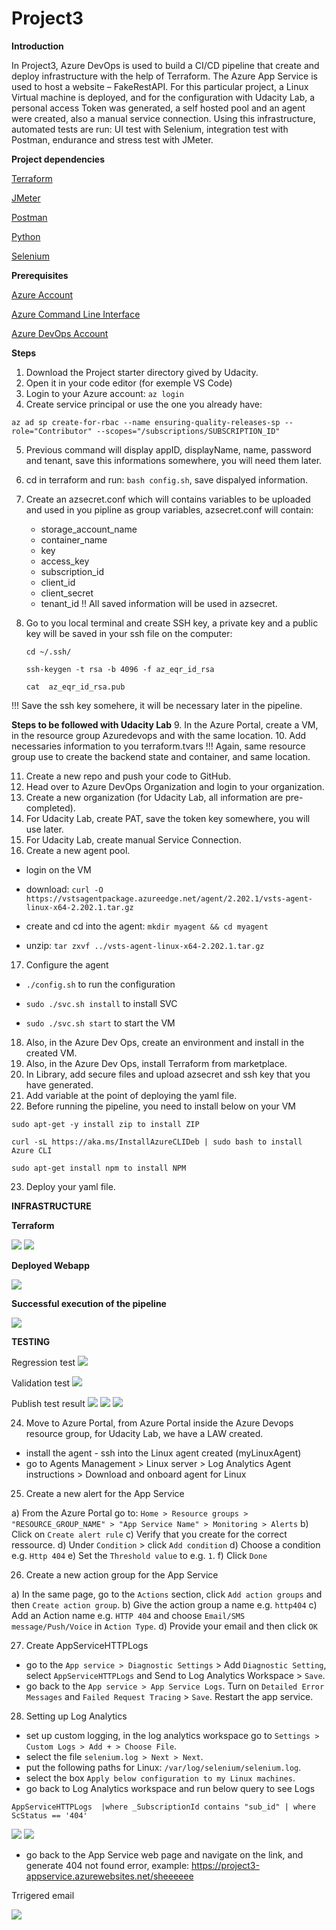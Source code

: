 ﻿# Project3
 **Introduction**
 
In Project3, Azure DevOps is used to build a CI/CD pipeline that create and deploy infrastructure with the help of Terraform. The Azure App Service is used to host a website – FakeRestAPI. For this particular project, a Linux Virtual machine is deployed, and for the configuration with Udacity Lab, a personal access Token was generated, a self hosted pool and an agent were created, also a manual service connection. Using this infrastructure, automated tests are run: UI test with Selenium, integration test with Postman, endurance and stress test with JMeter.
 
 **Project dependencies**
 
 [Terraform](https://www.terraform.io/downloads)
 
 [JMeter](https://jmeter.apache.org/download_jmeter.cgi)
 
 [Postman](https://www.postman.com/downloads/)
 
 [Python](https://www.python.org/downloads/)
 
 [Selenium](https://sites.google.com/a/chromium.org/chromedriver/getting-started)
 
 **Prerequisites**
 
 [Azure Account](https://portal.azure.com/)
 
 [Azure Command Line Interface](https://docs.microsoft.com/en-us/cli/azure/install-azure-cli?view=azure-cli-latest)
 
 [Azure DevOps Account](https://dev.azure.com/)
 
 **Steps**
 
1.	Download the Project starter directory gived by Udacity.
2.	Open it in your code editor (for exemple VS Code)
3.	Login to your Azure account: `az login`
4.	Create service principal or use the one you already have:

`az ad sp create-for-rbac --name ensuring-quality-releases-sp --role="Contributor" --scopes="/subscriptions/SUBSCRIPTION_ID"`

5.	Previous command will display appID, displayName, name, password and tenant, save this informations somewhere, you will need them later.
6. cd in terraform and run: `bash config.sh`, save dispalyed information.
7. Create an azsecret.conf which will contains variables to be uploaded and used in you pipline as group variables, azsecret.conf will contain: 
   - storage_account_name
   - container_name
   - key
   - access_key
   - subscription_id
   - client_id
   - client_secret
   - tenant_id
!! All saved information will be used in azsecret.
8. Go to you local terminal and create SSH key, a private key and a public key will be saved in your ssh file on the computer:

   `cd ~/.ssh/`

   `ssh-keygen -t rsa -b 4096 -f az_eqr_id_rsa`

   `cat  az_eqr_id_rsa.pub` 

!!! Save the ssh key somehere, it will be necessary later in the pipeline.

**Steps to be followed with Udacity Lab**
9. In the Azure Portal, create a VM, in the resource group Azuredevops and with the same location.
10. Add necessaries information to you terraform.tvars 
!!! Again, same resource group use to create the backend state and container, and same location.

11. Create a new repo and push your code to GitHub.
12. Head over to Azure DevOps Organization and login to your organization.
13. Create a new organization (for Udacity Lab, all information are pre-completed).
14. For Udacity Lab, create PAT, save the token key somewhere, you will use later.
15. For Udacity Lab, create manual Service Connection.
16. Create a new agent pool. 

  - login on the VM
  
  - download: `curl -O https://vstsagentpackage.azureedge.net/agent/2.202.1/vsts-agent-linux-x64-2.202.1.tar.gz`
  
  - create and cd into the agent: `mkdir myagent && cd myagent`
  
  - unzip: `tar zxvf ../vsts-agent-linux-x64-2.202.1.tar.gz`
  
17. Configure the agent

  - `./config.sh` to run the configuration
  
  - `sudo ./svc.sh install` to install SVC
  
  - `sudo ./svc.sh start` to start the VM
  
 18. Also, in the Azure Dev Ops, create an environment and install in the created VM.
 19. Also, in the Azure Dev Ops, install Terraform from marketplace.
 20. In Library, add secure files and upload azsecret and ssh key that you have generated.
 21. Add variable at the point of deploying the yaml file.
 22. Before running the pipeline, you need to install below on your VM 

  `sudo apt-get -y install zip to install ZIP`
  
  `curl -sL https://aka.ms/InstallAzureCLIDeb | sudo bash to install Azure CLI`
  
  `sudo apt-get install npm to install NPM`
  
 23. Deploy your yaml file.
 
 **INFRASTRUCTURE**
 
 **Terraform**
 
 ![](Images/terraform%20succes.png)
 ![](Images/Terraform%20task%20succes.png)
 
 **Deployed Webapp**
 
 ![](Images/Fake%20REST%20API.png)
 
 **Successful execution of the pipeline**
 
 ![](Images/pipeline-success-all%20stages.png)
 
 **TESTING**
 
 Regression test
 ![](Images/apply%20regression%20tests.png)
 
 Validation test
 ![](Images/apply%20validation%20test.png)
 
 Publish test result
 ![](Images/publish%20test%20results%201.png)
 ![](Images/publish%20test%20results%202.png)
 ![](Images/run%20summary.png)
 
 
 24. Move to Azure Portal, from Azure Portal inside the Azure Devops resource group, for Udacity Lab, we have a LAW created.
 - install the agent - ssh into the Linux agent created (myLinuxAgent)
 - go to Agents Management > Linux server > Log Analytics Agent instructions > Download and onboard agent for Linux
 25. Create a new alert for the App Service
 
   a) From the Azure Portal go to:
      `Home > Resource groups > "RESOURCE_GROUP_NAME" > "App Service Name" > Monitoring > Alerts`
   b) Click on `Create alert rule`
   c) Verify that you create for the correct ressource.
   d) Under `Condition` > click `Add condition`
   d) Choose a condition e.g. `Http 404`
   e) Set the `Threshold value` to e.g. `1`. 
   f) Click `Done`
  
 26. Create a new action group for the App Service

   a) In the same page, go to the `Actions` section, click `Add action groups` and then `Create action group`.
   b) Give the action group a name e.g. `http404`
   c) Add an Action name e.g. `HTTP 404` and choose `Email/SMS message/Push/Voice` in `Action Type`.
   d) Provide your email and then click `OK`

 27. Create AppServiceHTTPLogs

   - go to the `App service > Diagnostic Settings` > Add `Diagnostic Setting`, select `AppServiceHTTPLogs` and Send to Log Analytics Workspace > `Save`.
   - go back to the `App service > App Service Logs`. Turn on `Detailed Error Messages` and `Failed Request Tracing` > `Save`. Restart the app service.

 28. Setting up Log Analytics

   - set up custom logging, in the log analytics workspace go to `Settings > Custom Logs > Add + > Choose File`. 
   - select the file `selenium.log > Next > Next`. 
   - put the following paths for Linux: `/var/log/selenium/selenium.log`.
   - select the box `Apply below configuration to my Linux machines`.
   - go back to Log Analytics workspace and run below query to see Logs

  `AppServiceHTTPLogs 
  |where _SubscriptionId contains "sub_id"
  | where ScStatus == '404'`
  
  ![](Images/loganalytics.png)
  ![](https://github.com/MariaMurarescu/Project3/blob/main/Images/querries.png)

   - go back to the App Service web page and navigate on the link, and generate 404 not found error, example:
   https://project3-appservice.azurewebsites.net/sheeeeee
   
   Trrigered email
   
   ![](https://github.com/MariaMurarescu/Project3/blob/main/Images/mail%20trrigered.png)




 

